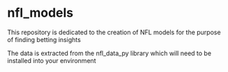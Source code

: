 # nfl_models
This repository is dedicated to the creation of NFL models for the purpose of finding betting insights

The data is extracted from the nfl_data_py library which will need to be installed into your environment

